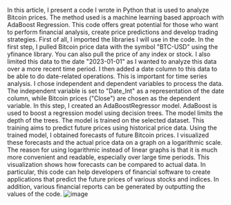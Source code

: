 In this article, I present a code I wrote in Python that is used to analyze Bitcoin prices. The method used is a machine learning based approach with AdaBoost Regression. This code offers great potential for those who want to perform financial analysis, create price predictions and develop trading strategies.
First of all, I imported the libraries I will use in the code.
In the first step, I pulled Bitcoin price data with the symbol "BTC-USD" using the yfinance library. You can also pull the price of any index or stock. I also limited this data to the date "2023-01-01" as I wanted to analyze this data over a more recent time period.
I then added a date column to this data to be able to do date-related operations. This is important for time series analysis.
I chose independent and dependent variables to process the data. The independent variable is set to "Date_Int" as a representation of the date column, while Bitcoin prices ("Close") are chosen as the dependent variable.
In this step, I created an AdaBoostRegressor model. AdaBoost is used to boost a regression model using decision trees. The model limits the depth of the trees.
The model is trained on the selected dataset. This training aims to predict future prices using historical price data.
Using the trained model, I obtained forecasts of future Bitcoin prices. I visualized these forecasts and the actual price data on a graph on a logarithmic scale. The reason for using logarithmic instead of linear graphs is that it is much more convenient and readable, especially over large time periods. This visualization shows how forecasts can be compared to actual data.
In particular, this code can help developers of financial software to create applications that predict the future prices of various stocks and indices. In addition, various financial reports can be generated by outputting the values of the code.
![image](https://github.com/YavuzAkbay/AdaBoostReg/assets/29518499/011aff10-64ce-4bff-8275-a18a579ecbc8)
